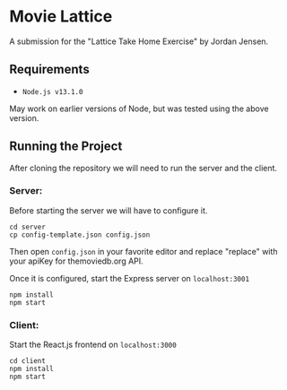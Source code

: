 # Movie Lattice

A submission for the "Lattice Take Home Exercise" by Jordan Jensen.

## Requirements

- `Node.js v13.1.0`

May work on earlier versions of Node, but was tested using the above version.

## Running the Project

After cloning the repository we will need to run the server and the client.

### Server:

Before starting the server we will have to configure it.

```
cd server
cp config-template.json config.json
```

Then open `config.json` in your favorite editor and replace "replace" with your apiKey for themoviedb.org API.

Once it is configured, start the Express server on `localhost:3001`

```
npm install
npm start
```

### Client:

Start the React.js frontend on `localhost:3000`
```
cd client
npm install
npm start
```
